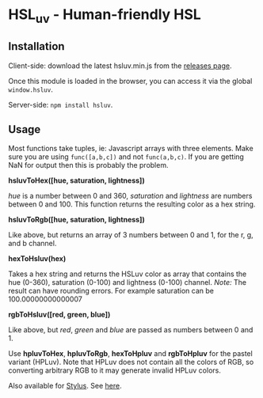 # HSL<sub>uv</sub> - Human-friendly HSL

## Installation

Client-side: download the latest hsluv.min.js from the 
[releases page](https://github.com/hsluv/hsluv/releases).
 
Once this module is loaded in the browser, you can access it via the
global ``window.hsluv``.

Server-side: ``npm install hsluv``.

## Usage

Most functions take tuples, ie: Javascript arrays with three elements.  Make sure you are using
`func([a,b,c])` and not `func(a,b,c)`. If you are getting NaN for output then this is probably
the problem.

**hsluvToHex([hue, saturation, lightness])**

*hue* is a number between 0 and 360, *saturation* and *lightness* are 
numbers between 0 and 100. This function returns the resulting color as 
a hex string.

**hsluvToRgb([hue, saturation, lightness])**

Like above, but returns an array of 3 numbers between 0 and 1, for the 
r, g, and b channel.

**hexToHsluv(hex)**

Takes a hex string and returns the HSLuv color as array that contains 
the hue (0-360), saturation (0-100) and lightness (0-100) channel.
_Note:_ The result can have rounding errors. For example saturation can 
be 100.00000000000007

**rgbToHsluv([red, green, blue])**

Like above, but *red*, *green* and *blue* are passed as numbers between 
0 and 1.

Use **hpluvToHex**, **hpluvToRgb**, **hexToHpluv** and **rgbToHpluv** for 
the pastel variant (HPLuv). Note that HPLuv does not contain all the colors 
of RGB, so converting arbitrary RGB to it may generate invalid HPLuv colors.

Also available for [Stylus](http://stylus-lang.com/). See 
[here](https://github.com/hsluv/hsluv-stylus).
